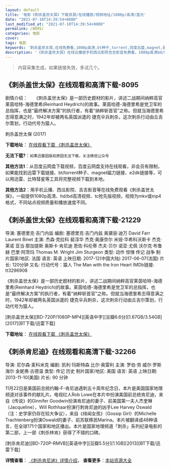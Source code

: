 ```yaml
---
layout: default
title: '电影《刺杀盖世太保》下载资源/在线播放/视频地址/1080p/高清/蓝光'
date: "2021-07-10T14:39:54+0800"
last_modified_at: "2021-07-10T14:39:54+0800"
permalink: /8095/
categories: 电影
cover:
tags: 电影
keywords: '刺杀盖世太保,在线免费看,1080p高清,bt种子,torrent,百度云盘,magnet,磁力链,迅雷下载资源'
description: '《刺杀盖世太保》在线云播放手机西瓜影院吉吉影音免费看，1080p高清bd/hd未删减完整版和tc抢先枪版，mkv/mp4格式，附带bt/torrent种子、magnet/磁力链、百度云盘、网盘资源迅雷下载链接'
---
```


>内容采集生成，如果链接失效，多试几个。


## 《刺杀盖世太保》在线观看和高清下载-8095

剧情介绍：　　《刺杀盖世太保》是一部历史题材的影片，讲述二战期间纳粹高官莱茵哈特-海德里希(Reinhard Heydrich)的故事。莱茵哈德-海德里希是党卫军的总指挥，也是“最终解决方案”的执行者，有着“纳粹斩首官”之称。但就当海德里希志得意满之时，1942年却被两名英国派遣的 捷克伞兵刺杀，这次刺杀行动由丘吉尔策划，行动代号为猿人。


刺杀盖世太保 (2017)

**下载地址**： [在线观看下载 《刺杀盖世太保》](https://www.btbtdy.me/btdy/dy11611.html) 


**无法下载?**：`如果迅雷因版权原因无法下载，关注微信公众号 `

**其他方法1**：从百度云网盘下载视频，百度云网盘支持在线观看，非会员有限制，如果能找到迅雷下载链接、bt/torrent种子、magnet磁力链接、e2dk链接等，可以用迅雷、比特彗星等工具将完整视频下载到本地。

**其他方法2**：用手机云播、西瓜影院、吉吉影音等在线免费观看《刺杀盖世太保》，一般提供1080p高清、hd/bd高清视频、tc抢先版视频，视频为mkv或mp4格式，不同站点视频质量和播放速度不同。


## 《刺杀盖世太保》在线观看和高清下载-21229

导演: 塞德里克·吉门内兹 编剧: 塞德里克·吉门内兹 奥黛丽·迪万 David Farr Laurent Binet 主演: 杰森·克拉科 裴淳华 杰克·奥康奈尔 米娅·华希科沃斯卡 杰克·莱诺 亚当·那加提斯 奥斯卡·肯尼迪 恩佐·科伦蒂 杰夫·贝尔 诺亚·尤佩 沃尔克·布鲁赫 巴里·阿茨玛 Thomas M. Wright Jim Sturgeon 类型: 动作 惊悚 传记 战争 制片国家/地区: 法国 语言: 英语 上映日期: 2017-12(中国大陆) 2017-06-07(法国) 片长: 120分钟 又名: 行动代号：猿人 The Man with the Iron Heart IMDb链接: tt3296908

《刺杀盖世太保》是一部历史题材的影片，讲述二战期间纳粹高官莱茵哈特-海德里希(Reinhard Heydrich)的故事。莱茵哈德-海德里希是党卫军的总指挥，也是“最终解决方案”的执行者，有着“纳粹斩首官”之称。但就当海德里希志得意满之时，1942年却被两名英国派遣的 捷克伞兵刺杀，这次刺杀行动由丘吉尔策划，行动代号为猿人。


[刺杀盖世太保][BD-720P/1080P-MP4][英语中字][豆瓣6.6分][1.67GB/3.54GB][2017][BT下载/迅雷下载]

**下载地址**： [在线观看下载 《刺杀盖世太保》](https://www.btdx8.com/torrent/csgstb_2017.html) 


## 《刺杀肯尼迪》在线观看和高清下载-32266

导演: 尼尔森·麦科米克 编剧: 凯利·玛斯特森 比尔·奥雷利 主演: 罗伯·劳 威尔·罗斯海尔 金妮弗·古德温 类型: 传记 历史 制片国家/地区: 美国 语言: 英语 上映日期: 2013-11-10(美国) 片长: 90 分钟

11月22日是美国前总统约翰-F-肯尼迪遇刺五十周年纪念日，本片是美国国家地理频道对该事件的献礼片。电视红人Rob Lowe在本片中扮演美国前总统肯尼迪，来自《传说》的Ginnifer Goodwin扮演肯尼迪的妻子、前美国第一夫人杰奎琳（Jacqueline），Will Rothhaar扮演行刺肯尼迪的凶手Lee Harvey Oswald（注：史学家仍存在较大争议），来自《绯闻女孩》（Gossip Girl）的Michelle Trachtenberg扮演Oswald的妻子、前苏联移民Marina。本片被翻译成48种语言，在全球171个国家和地区播出。本片是国家地理频道「刺杀」系列纪录电影的第二部，上一部《刺杀林肯》获得了不错的口碑。


[刺杀肯尼迪][BD-720P-RMVB][英语中字][豆瓣5.5分][1.1GB][2013][BT下载/迅雷下载]

**详情查看**： [《刺杀肯尼迪》详情介绍](/movie/32266/)， **查看更多**：[本站资源大全](/movie/t/all/)

